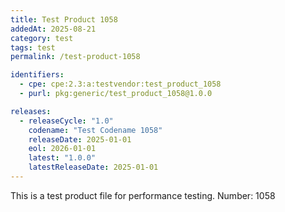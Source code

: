 ```yaml
---
title: Test Product 1058
addedAt: 2025-08-21
category: test
tags: test
permalink: /test-product-1058

identifiers:
  - cpe: cpe:2.3:a:testvendor:test_product_1058
  - purl: pkg:generic/test_product_1058@1.0.0

releases:
  - releaseCycle: "1.0"
    codename: "Test Codename 1058"
    releaseDate: 2025-01-01
    eol: 2026-01-01
    latest: "1.0.0"
    latestReleaseDate: 2025-01-01
---
```


This is a test product file for performance testing. Number: 1058
